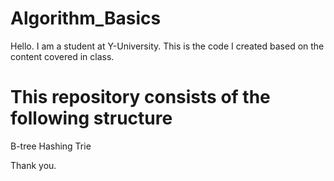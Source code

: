 # Algorithm_Basics

Hello. I am a student at Y-University. This is the code I created based on the content covered in class.

# This repository consists of the following structure
B-tree
Hashing
Trie

Thank you.
